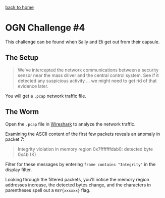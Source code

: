 [back to home](./index.html)

# OGN Challenge #4

This challenge can be found when Sally and Eli get out from their capsule.

## The Setup

> We've intercepted the network communications between a security sensor near the mass driver and the central control system. See if it detected any suspicious activity ... we might need to get rid of that evidence later.

You will get a `.pcap` network traffic file.

## The Worm

Open the `.pcap` file in [Wireshark](https://en.wikipedia.org/wiki/Wireshark) to analyze the network traffic.

Examining the ASCII content of the first few packets reveals an anomaly in packet 7:

> Integrity violation in memory region 0x7fffffffdab0: detected byte 0x4b (K)

Filter for these messages by entering `frame contains "Integrity"` in the display filter.

Looking through the filtered packets, you'll notice the memory region addresses increase, the detected bytes change, and the characters in parentheses spell out a `KEY{xxxxxx}` flag.

